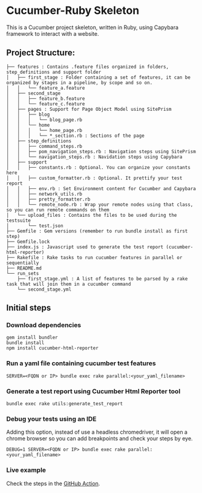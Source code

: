 # Cucumber-Ruby Skeleton

This is a Cucumber project skeleton, written in Ruby, using Capybara framework to interact with a website.

## Project Structure:
```
├── features : Contains .feature files organized in folders, step_definitions and support folder
│   ├── first_stage : Folder containing a set of features, it can be organized by stages in a pipeline, by scope and so on.
│   │   └── feature_a.feature
│   ├── second_stage
│   │   ├── feature_b.feature
│   │   └── feature_c.feature
│   ├── pages : Support for Page Object Model using SitePrism
│   │   ├── blog
│   │   │   └── blog_page.rb
│   │   └── home
│   │   │   └── home_page.rb
│   │   │   └── *_section.rb : Sections of the page
│   ├── step_definitions
│   │   ├── command_steps.rb
│   │   ├── pom_navigation_steps.rb : Navigation steps using SitePrism
│   │   └── navigation_steps.rb : Navidation steps using Capybara
│   ├── support
│   │   ├── constants.rb : Optional. You can organize your constants here
│   │   ├── custom_formatter.rb : Optional. It prettify your test report
│   │   ├── env.rb : Set Environment content for Cucumber and Capybara
│   │   ├── network_utils.rb
│   │   ├── pretty_formatter.rb
│   │   └── remote_node.rb : Wrap your remote nodes using that class, so you can run remote commands on them
│   └── upload_files : Contains the files to be used during the testsuite
│       └── test.json
├── Gemfile : Gem versions (remember to run bundle install as first step)
├── Gemfile.lock
├── index.js : Javascript used to generate the test report (cucumber-html-reporter)
├── Rakefile : Rake tasks to run cucumber features in parallel or sequentially
├── README.md
└── run_sets
    ├── first_stage.yml : A list of features to be parsed by a rake task that will join them in a cucumber command
    └── second_stage.yml
```

## Initial steps

### Download dependencies
```
gem install bundler
bundle install
npm install cucumber-html-reporter
```

### Run a yaml file containing cucumber test features
```
SERVER=<FQDN or IP> bundle exec rake parallel:<your_yaml_filename>
```

### Generate a test report using Cucumber Html Reporter tool
```
bundle exec rake utils:generate_test_report
```

### Debug your tests using an IDE
Adding this option, instead of use a headless chromedriver, it will open a chrome browser so you can add breakpoints and check your steps by eye.
```
DEBUG=1 SERVER=<FQDN or IP> bundle exec rake parallel:<your_yaml_filename>
```


### Live example
Check the steps in the [GitHub Action](/.github/workflows/capybara.yml).

